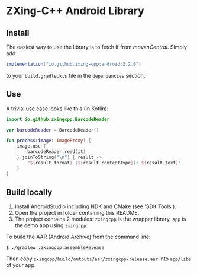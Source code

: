 # ZXing-C++ Android Library

## Install

The easiest way to use the library is to fetch if from _mavenCentral_. Simply add
```gradle
implementation("io.github.zxing-cpp:android:2.2.0")
```
to your `build.gradle.kts` file in the `dependencies` section.

## Use

A trivial use case looks like this (in Kotlin):

```kotlin
import io.github.zxingcpp.BarcodeReader

var barcodeReader = BarcodeReader()

fun process(image: ImageProxy) {
    image.use {
        barcodeReader.read(it)
    }.joinToString("\n") { result ->
        "${result.format} (${result.contentType}): ${result.text}"
    }
}
```

## Build locally

1. Install AndroidStudio including NDK and CMake (see 'SDK Tools').
2. Open the project in folder containing this README.
3. The project contains 2 modules: `zxingcpp` is the wrapper library, `app` is the demo app using `zxingcpp`.

To build the AAR (Android Archive) from the command line:

	$ ./gradlew :zxingcpp:assembleRelease

Then copy `zxingcpp/build/outputs/aar/zxingcpp-release.aar` into `app/libs` of your app.


